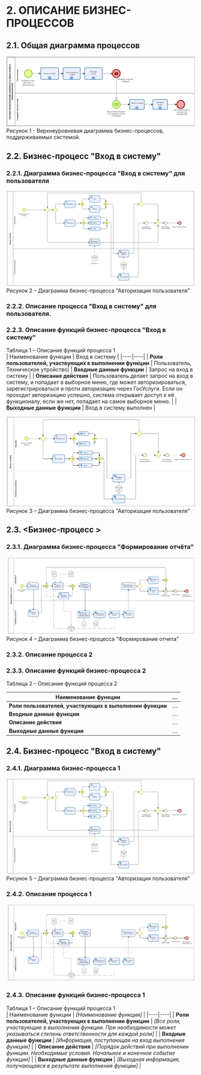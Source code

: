 # 2.	ОПИСАНИЕ БИЗНЕС-ПРОЦЕССОВ
## 2.1.	Общая диаграмма процессов
![Рисунок 1](./images/BPMNtop.PNG)  
Рисунок 1 - Верхнеуровневая диаграмма бизнес-процессов, поддерживаемых системой.

## 2.2.	Бизнес-процесс "Вход в систему"
### 2.2.1. Диаграмма бизнес-процесса "Вход в систему" для пользователя
![Рисунок 2](./bpmn1.1.png)
Рисунок 2 – Диаграмма бизнес-процесса "Авторизация пользователя"

### 2.2.2.	Описание процесса "Вход в систему" для пользователя.


### 2.2.3.	Описание функций бизнес-процесса "Вход в систему"

Таблица 1 – Описание функций процесса 1  
| Наименование функции | Вход в систему |
|----|----|
| **Роли пользователей, участвующих в выполнении функции** | Пользователь, Техническое утройство|
| **Входные данные функции** | Запрос на вход в систему |
| **Описание действия** | Пользователь делает запрос на вход в систему, и попадает в выборное меню, где может авторизироваться, зарегистрироваться и проти авторизацию через ГосУслуги. Если он проходит авторизицию успешно, система открывает доступ к её функционалу, если же нет, попадает на самое выборное меню.    |
| **Выходные данные функции** | Вход в систему выполнен |

![Рисунок 3](./bpmn1.2.png)
Рисунок 3 – Диаграмма бизнес-процесса "Авторизация пользователя"


## 2.3.	<Бизнес-процесс >
### 2.3.1. Диаграмма бизнес-процесса "Формирование отчёта"    
![Рисунок 4](./bpmn1.3.png)
Рисунок 4 – Диаграмма бизнес-процесса "Формирование отчета"

### 2.3.2.	Описание процесса 2

### 2.3.3.	Описание функций бизнес-процесса 2

Таблица 2 – Описание функций процесса 2

| Наименование функции | .... |
|----|----|
| **Роли пользователей, участвующих в выполнении функции** | .... |
| **Входные данные функции** | .... |
| **Описание действия** | .... |
| **Выходные данные функции** | .... |


## 2.4.	Бизнес-процесс "Вход в систему"
### 2.4.1. Диаграмма бизнес-процесса 1 



![Рисунок 5](./bpmn1.1.png)
Рисунок 5 – Диаграмма бизнес-процесса "Авторизация пользователя"

### 2.4.2.	Описание процесса 1

![Рисунок 6](./bpmn1.3.png)

### 2.4.3.	Описание функций бизнес-процесса 1

Таблица 1 – Описание функций процесса 1  
| Наименование функции | *[Наименование функции]* |
|----|----|
| **Роли пользователей, участвующих в выполнении функции** | *[Все роли, участвующие в выполнении функции. При необходимости может указываться степень ответственности для каждой роли]* |
| **Входные данные функции** | *[Информация, поступающая на вход выполнения функции]* |
| **Описание действия** | *[Порядок действий при выполнении функции. Необходимые условия. Начальное и конечное событие функции]* |
| **Выходные данные функции** | *[Выходная информация, получающаяся в результате выполнения функции]* |

